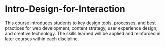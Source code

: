 # Intro-Design-for-Interaction
This course introduces students to key design tools, processes, and best practices for web development, content strategy, user experience design, and creative technology. The skills learned will be applied and reinforced in later courses within each discipline.
